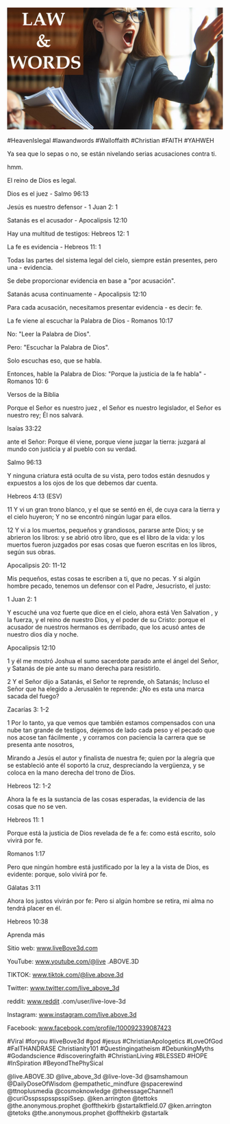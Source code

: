 ![Video cover image](../cover.jpg "cover photo")

#HeavenIslegal #lawandwords #Walloffaith #Christian #FAITH #YAHWEH

Ya sea que lo sepas o no, se están nivelando serias acusaciones contra ti.

hmm.

El reino de Dios es legal.

Dios es el juez - Salmo 96:13

Jesús es nuestro defensor - 1 Juan 2: 1

Satanás es el acusador - Apocalipsis 12:10

   Hay una multitud de testigos: Hebreos 12: 1

La fe es evidencia - Hebreos 11: 1

Todas las partes del sistema legal del cielo, siempre están presentes, pero una - evidencia.

Se debe proporcionar evidencia en base a "por acusación".

Satanás acusa continuamente - Apocalipsis 12:10

Para cada acusación, necesitamos presentar evidencia - es decir: fe.

La fe viene al escuchar la Palabra de Dios - Romanos 10:17

No: "Leer la Palabra de Dios".

Pero: "Escuchar la Palabra de Dios".

Solo escuchas eso, que se habla.

Entonces, hable la Palabra de Dios: "Porque la justicia de la fe habla" - Romanos 10: 6

Versos de la Biblia

Porque el Señor es nuestro juez , el Señor es nuestro legislador, el Señor es nuestro rey; Él nos salvará.

Isaías 33:22

ante el Señor: Porque él viene, porque viene juzgar la tierra: juzgará al mundo con justicia y al pueblo con su verdad.

Salmo 96:13

Y ninguna criatura está oculta de su vista, pero todos están desnudos y expuestos a los ojos de los que debemos dar cuenta.

Hebreos 4:13 (ESV)

11 Y vi un gran trono blanco, y el que se sentó en él, de cuya cara la tierra y el cielo huyeron; Y no se encontró ningún lugar para ellos.

12 Y vi a los muertos, pequeños y grandiosos, pararse ante Dios; y se abrieron los libros: y se abrió otro libro, que es el libro de la vida: y los muertos fueron juzgados por esas cosas que fueron escritas en los libros, según sus obras.

Apocalipsis 20: 11-12

Mis pequeños, estas cosas te escriben a ti, que no pecas. Y si algún hombre pecado, tenemos un defensor con el Padre, Jesucristo, el justo:

1 Juan 2: 1

Y escuché una voz fuerte que dice en el cielo, ahora está Ven Salvation , y la fuerza, y el reino de nuestro Dios, y el poder de su Cristo: porque el acusador de nuestros hermanos es derribado, que los acusó antes de nuestro dios día y noche.

Apocalipsis 12:10

1 y él me mostró Joshua el sumo sacerdote parado ante el ángel del Señor, y Satanás de pie ante su mano derecha para resistirlo.

2 Y el Señor dijo a Satanás, el Señor te reprende, oh Satanás; Incluso el Señor que ha elegido a Jerusalén te reprende: ¿No es esta una marca sacada del fuego?

Zacarías 3: 1-2

1 Por lo tanto, ya que vemos que también estamos compensados ​​con una nube tan grande de testigos, dejemos de lado cada peso y el pecado que nos acose tan fácilmente , y corramos con paciencia la carrera que se presenta ante nosotros,

Mirando a Jesús el autor y finalista de nuestra fe; quien por la alegría que se estableció ante él soportó la cruz, despreciando la vergüenza, y se coloca en la mano derecha del trono de Dios.

Hebreos 12: 1-2

Ahora la fe es la sustancia de las cosas esperadas, la evidencia de las cosas que no se ven.

Hebreos 11: 1

Porque está la justicia de Dios revelada de fe a fe: como está escrito, solo vivirá por fe.

Romanos 1:17

Pero que ningún hombre está justificado por la ley a la vista de Dios, es evidente: porque, solo vivirá por fe.

Gálatas 3:11

Ahora los justos vivirán por fe: Pero si algún hombre se retira, mi alma no tendrá placer en él.

Hebreos 10:38

Aprenda más

Sitio web: www.liveBove3d.com

YouTube: www.youtube.com/@live .ABOVE.3D

TIKTOK: www.tiktok.com/@live.above.3d

Twitter: www.twitter.com/live_above_3d

reddit: www.reddit .com/user/live-love-3d

Instagram: www.instagram.com/live.above.3d

Facebook: www.facebook.com/profile/100092339087423

   #Viral #foryou #liveBove3d #god #jesus #ChristianApologetics #LoveOfGod #FaITHANDRASE Christianity101 #Questingingatheism #DebunkingMyths #Godandscience #discoveringfaith #ChristianLiving #BLESSED #HOPE #InSpiration #BeyondThePhySical

@live.ABOVE.3D @live_above_3d @live-love-3d @samshamoun @DailyDoseOfWisdom @empathetic_mindfure @spacerewind @ttnoplusmedia @cosmoknowledge @theessageChannel1 @curiOsspsspsspsspiSsep. @ken.arrington @tettoks @the.anonymous.prophet @offthekirb @startalktfield.07 @ken.arrington @tetoks @the.anonymous.prophet @offthekirb @startalk